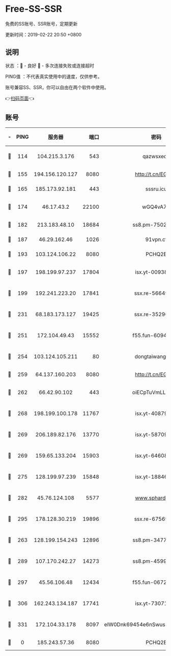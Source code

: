 # Free-SS-SSR

免费的SS账号、SSR账号，定期更新

更新时间：2019-02-22 20:50 +0800

## 说明

状态     ：🙂 - 良好 🙁 - 多次连接失败或连接超时

PING值   ：不代表真实使用中的速度，仅供参考。

账号兼容SS、SSR，你可以自由在两个软件中使用。

👉[扫码页面](https://liesauer.github.io/free-ss-ssr.github.io/)👈

## 账号

|-|PING|服务器|端口|密码|加密方式|区域|
|:----:|:----:|:-----:|-----:|:----:|:----:|:----:|
|🙂|114|104.215.3.176|543|qazwsxedc|aes-256-gcm|JP|
|🙂|155|194.156.120.127|8080|http://t.cn/EGJIyrl|rc4-md5|RU|
|🙂|165|185.173.92.181|443|sssru.icu|rc4-md5|RU|
|🙂|174|46.17.43.2|22100|wGQ4vA7D|aes-256-gcm|RU|
|🙂|182|213.183.48.10|18684|ss8.pm-75023090|rc4-md5|RU|
|🙂|187|46.29.162.46|1026|91vpn.cf|rc4-md5|RU|
|🙂|193|103.124.106.22|8080|PCHQ2E|rc4-md5|CN|
|🙂|197|198.199.97.237|17804|isx.yt-00938684|aes-256-cfb|US|
|🙂|199|192.241.223.20|17841|ssx.re-56649667|aes-256-cfb|US|
|🙂|231|68.183.173.127|19425|ssx.re-35296250|aes-256-cfb|US|
|🙂|251|172.104.49.43|15552|f55.fun-60946179|aes-256-cfb|SG|
|🙂|254|103.124.105.211|80|dongtaiwang.com|aes-256-cfb|US|
|🙂|259|64.137.160.203|8080|http://t.cn/EGJIyrl|rc4-md5|CA|
|🙂|262|66.42.90.102|443|oiECpTuVmLLxk4Ts|aes-256-cfb|US|
|🙂|268|198.199.100.178|11767|isx.yt-40879146|aes-256-cfb|US|
|🙂|269|206.189.82.176|13770|isx.yt-58709121|aes-256-cfb|SG|
|🙂|269|159.65.133.204|15903|isx.yt-64608390|aes-256-cfb|SG|
|🙂|275|128.199.97.239|15848|isx.yt-18846898|aes-256-cfb|SG|
|🙂|282|45.76.124.108|5577|www.sphard.com|aes-256-cfb|AU|
|🙂|295|178.128.30.219|19896|ssx.re-67569628|aes-256-cfb|SG|
|🙂|263|128.199.154.243|12896|ss8.pm-34775520|aes-256-cfb|SG|
|🙂|289|107.170.242.27|14273|ss8.pm-45999497|aes-256-cfb|US|
|🙂|297|45.56.106.48|12434|f55.fun-06722136|aes-256-cfb|US|
|🙂|306|162.243.134.187|17741|isx.yt-73071395|aes-256-cfb|US|
|🙂|331|172.104.33.178|8097|eIW0Dnk69454e6nSwuspv9DmS201tQ0D|aes-256-cfb|SG|
|🙁|0|185.243.57.36|8080|PCHQ2E|rc4-md5|US|
